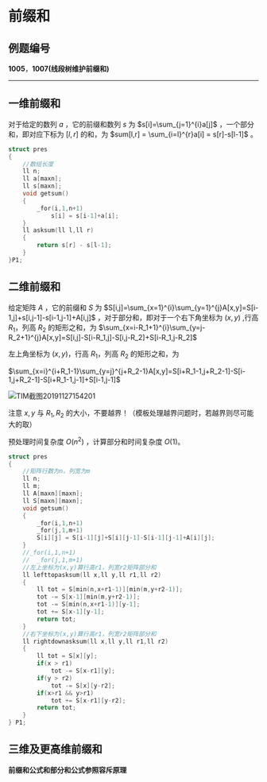 # 前缀和

## 例题编号

**1005**，**1007(线段树维护前缀和)**

------

## 一维前缀和

对于给定的数列 $a$ ，它的前缀和数列 $s$ 为 $s[i]=\sum_{j=1}^{i}a[j]$ ，一个部分和，即对应下标为 $[l,r]$ 的和，为 $sum[l,r] = \sum_{i=l}^{r}a[i] = s[r]-s[l-1]$ 。

```c++
struct pres
{
	//数组长度 
	ll n;
	ll a[maxn];
	ll s[maxn];
	void getsum()
	{
		_for(i,1,n+1)
			s[i] = s[i-1]+a[i];
	}
	ll asksum(ll l,ll r)
	{
		return s[r] - s[l-1];
	}
}P1;
```

## 二维前缀和

给定矩阵 $A$ ，它的前缀和 $S$ 为 $S[i,j]=\sum_{x=1}^{i}\sum_{y=1}^{j}A[x,y]=S[i-1,j]+s[i,j-1]-s[i-1,j-1]+A[i,j]$ ，对于部分和，即对于一个右下角坐标为 $(x,y)$ ,行高 $R_1$，列高 $R_2$ 的矩形之和，为 $\sum_{x=i-R_1+1}^{i}\sum_{y=j-R_2+1}^{j}A[x,y]=S[i,j]-S[i-R_1,j]-S[i,j-R_2]+S[i-R_1,j-R_2]$ 

左上角坐标为 $(x,y)$，行高 $R_1$，列高 $R_2$ 的矩形之和，为

$\sum_{x=i}^{i+R_1-1}\sum_{y=j}^{j+R_2-1}A[x,y]=S[i+R_1-1,j+R_2-1]-S[i-1,j+R_2-1]-S[i+R_1-1,j-1]+S[i-1,j-1]$

![TIM截图20191127154201](https://s2.ax1x.com/2019/11/27/QCnjk6.jpg)

注意 $x,y$ 与 $R_1,R_2$ 的大小，不要越界！（模板处理越界问题时，若越界则尽可能大的取）

预处理时间复杂度 $O(n^2)$ ，计算部分和时间复杂度 $O(1)$。

```c++
struct pres
{
	//矩阵行数为n，列宽为m 
	ll n;
	ll m;
	ll A[maxn][maxn];
	ll S[maxn][maxn];
	void getsum()
	{
		_for(i,1,n+1)
		_for(j,1,m+1)
		S[i][j] = S[i-1][j]+S[i][j-1]-S[i-1][j-1]+A[i][j];
	}
	//_for(i,1,n+1)
	//	_for(j,1,m+1)
	//左上坐标为(x,y)算行高r1，列宽r2矩阵部分和 
	ll lefttopasksum(ll x,ll y,ll r1,ll r2)
	{
		ll tot = S[min(n,x+r1-1)][min(m,y+r2-1)];
		tot -= S[x-1][min(m,y+r2-1)];
		tot -= S[min(n,x+r1-1)][y-1];
		tot += S[x-1][y-1];
		return tot;
	}
	//右下坐标为(x,y)算行高r1，列宽r2矩阵部分和 
	ll rightdownasksum(ll x,ll y,ll r1,ll r2)
	{
		ll tot = S[x][y];
		if(x > r1)
			tot -= S[x-r1][y];
		if(y > r2)
			tot -= S[x][y-r2];
		if(x>r1 && y>r1)
			tot += S[x-r1][y-r2];
		return tot;
	}
} P1;
```

## 三维及更高维前缀和

**前缀和公式和部分和公式参照容斥原理** 